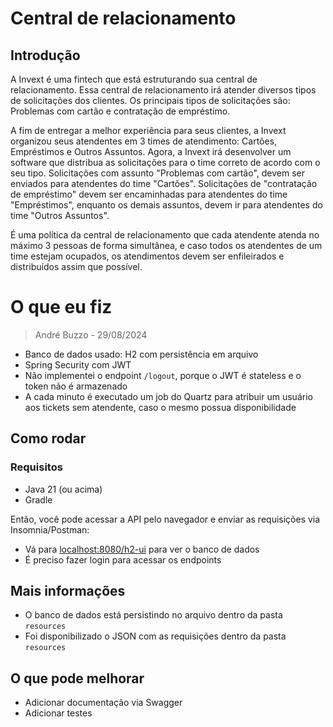 # Central de relacionamento

## Introdução
A Invext é uma fintech que está estruturando sua central de relacionamento. Essa central de
relacionamento irá atender diversos tipos de solicitações dos clientes. Os principais tipos de
solicitações são: Problemas com cartão e contratação de empréstimo.

A fim de entregar a melhor experiência para seus clientes, a Invext organizou seus atendentes
em 3 times de atendimento: Cartões, Empréstimos e Outros Assuntos. Agora, a Invext irá
desenvolver um software que distribua as solicitações para o time correto de acordo com o seu
tipo. Solicitações com assunto "Problemas com cartão", devem ser enviados para atendentes do
time "Cartões". Solicitações de "contratação de empréstimo" devem ser encaminhadas para
atendentes do time "Empréstimos", enquanto os demais assuntos, devem ir para atendentes do
time "Outros Assuntos".

É uma política da central de relacionamento que cada atendente atenda no máximo 3 pessoas
de forma simultânea, e caso todos os atendentes de um time estejam ocupados, os
atendimentos devem ser enfileirados e distribuídos assim que possível.

# O que eu fiz
> André Buzzo - 29/08/2024

- Banco de dados usado: H2 com persistência em arquivo
- Spring Security com JWT
- Não implementei o endpoint `/logout`, porque o JWT é stateless e o token não é armazenado
- A cada minuto é executado um job do Quartz para atribuir um usuário aos tickets sem atendente, caso o mesmo possua disponibilidade

## Como rodar

### Requisitos
- Java 21 (ou acima)
- Gradle

Então, você pode acessar a API pelo navegador e enviar as requisições via Insomnia/Postman:

- Vá para [localhost:8080/h2-ui](http://localhost:8080/h2-ui) para ver o banco de dados
- É preciso fazer login para acessar os endpoints

## Mais informações
- O banco de dados está persistindo no arquivo dentro da pasta `resources`
- Foi disponibilizado o JSON com as requisições dentro da pasta `resources`

## O que pode melhorar
- Adicionar documentação via Swagger
- Adicionar testes
